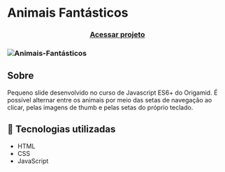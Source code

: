 # Animais Fantásticos

<h3 align="center">
    <a href="https://goofy-jackson-cf456e.netlify.app/">Acessar projeto</a>
<h3 >  
    
![Animais-Fantásticos](https://user-images.githubusercontent.com/70078964/126239536-5040a28a-4125-4bb6-a816-6e7473ef561a.gif)

    
## Sobre 

Pequeno slide desenvolvido no curso de Javascript ES6+ do Origamid. 
É possível alternar entre os animais por meio das setas de navegação ao clicar, pelas imagens de thumb e pelas setas do próprio teclado. 

## 🚀 Tecnologias utilizadas
- HTML
- CSS
- JavaScript
